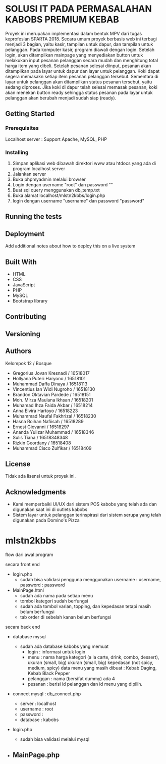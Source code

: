 # SOLUSI IT PADA PERMASALAHAN KABOBS PREMIUM KEBAB
Proyek ini merupakan implementasi dalam bentuk MPV dari tugas keprofesian SPARTA 2018. Secara umum proyek berbasis web  ini terbagi menjadi 3 bagian, yaitu kasir, tampilan untuk dapur, dan tampilan untuk pelanggan. Pada komputer kasir, program diawali dengan login. Setelah login, akan ditampilkan mainpage yang menyediakan button untuk melakukan input pesanan pelanggan secara mudah dan menghitung total harga item yang dibeli. Setelah pesanan selesai diinput, pesanan akan ditampilkan pada layar untuk dapur dan layar untuk pelanggan. Koki dapat segera memasakn setiap item pesanan pelanggan tersebut. Sementara di layar untuk pelanggan akan ditampilkan status pesanan tersebut, yaitu sedang diproses. Jika koki di dapur telah selesai memasak pesanan, koki akan menekan button ready sehingga status pesanan pada layar untuk pelanggan akan berubah menjadi sudah siap (ready).

## Getting Started

### Prerequisites
 Localhost server : Support Apache, MySQL, PHP


### Installing
1. Simpan aplikasi web dibawah direktori www atau htdocs yang ada di program localhost server
2. Jalankan server
3. Buka phpmyadmin melalui browser
4. Login dengan username "root" dan password ""
5. Buat sql query menggunakan db_temp.txt
6. Buka alamat localhost/mlstn2kbbs/login.php
7. login dengan username "username" dan password "password"

## Running the tests


## Deployment
Add additional notes about how to deploy this on a live system

## Built With
* HTML
* CSS
* JavaScript
* PHP
* MySQL
* Bootstrap library

## Contributing


## Versioning


## Authors
Kelompok 12 / Bosque
* Gregorius Jovan Kresnadi / 16518017
* Hollyana Puteri Haryono / 16518101
* Muhammad Daffa Dinaya / 16518113
* Vincentius Ian Widi Nugroho / 16518130
* Brandon Oktavian Pardede / 16518151
* Moh. Mirza Maulana Ikhsan / 16518201
* Muhamad Ihza Faida Akbar / 16518214
* Anna Elvira Hartoyo / 16518223
* Muhammad Naufal Fakhrizal / 16518230
* Hasna Roihan Nafiisah / 16518289
* Ernest Giovanni / 16518297
* Ananda Yulizar Muhammad / 16518346
* Sulis Tiana / 16518348348
* Rizkin Geordany / 16518408
* Muhammad Cisco Zulfikar / 16518409


## License
Tidak ada lisensi untuk proyek ini.

## Acknowledgments
* Kami memperbaiki UI/UX dari sistem POS kabobs yang telah ada dan digunakan saat ini di outlets kabobs
* Sistem layar untuk pelanggan terinspirasi dari sistem serupa yang telah digunakan pada Domino's Pizza


# mlstn2kbbs
 flow dari awal program

 secara front end
 - login.php
    - sudah bisa validasi pengguna menggunakan username : username, password : password
 - MainPage.html
    - sudah ada nama pada setiap menu
    - tombol kategori sudah berfungsi
    - sudah ada tombol varian, topping, dan kepedasan tetapi masih belum berfungsi
    - tab order di sebelah kanan belum berfungsi

secara back end
- database mysql
    - sudah ada database kabobs yang memuat
        - login : informasi untuk login
        - menu :    nama
                    harga 
                    kategori (a la carte, drink, combo, dessert), ukuran (small, big)
                    ukuran (small, big)
                    kepedasan (not spicy, medium, spicy)
                data menu yang masih dibuat : Kebab Daging, Kebab Black Pepper
        - pelanggan : nama (bersifat dummy) ada 4
        - pesanan   : berisi id pelanggan dan id menu yang dipilih.
- connect mysql : db_connect.php
    -   server : localhost
    -   username    : root
    -   password    :
    -   database    : kabobs

- login.php
    - sudah bisa validasi melalui mysql

- MainPage.php
    - 
    
